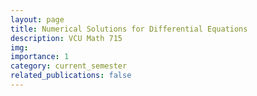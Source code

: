 ```yaml
---
layout: page
title: Numerical Solutions for Differential Equations
description: VCU Math 715
img: 
importance: 1
category: current_semester
related_publications: false
---
```



